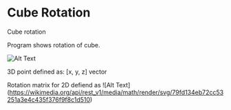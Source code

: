 # Cube Rotation
Cube rotation

Program shows rotation of cube.

![Alt Text](https://media.giphy.com/media/bYSPDrAA5vbt7aoIOA/giphy.gif)

3D point defined as:
[x, y, z] vector

Rotation matrix for 2D defiend as 
![Alt Text] (https://wikimedia.org/api/rest_v1/media/math/render/svg/79fd134eb72cc53251a3e4c435f376f9f8c1d510)

